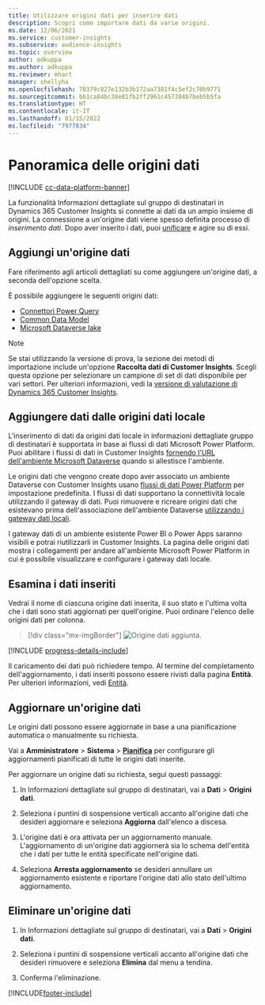 ```yaml
---
title: Utilizzare origini dati per inserire dati
description: Scopri come importare dati da varie origini.
ms.date: 12/06/2021
ms.service: customer-insights
ms.subservice: audience-insights
ms.topic: overview
author: adkuppa
ms.author: adkuppa
ms.reviewer: mhart
manager: shellyha
ms.openlocfilehash: 78379c827e132b3b172aa7381f4c5ef2c70b9771
ms.sourcegitcommit: bb1ca84bc38e81fb2ff2961c457384b7beb5b5fa
ms.translationtype: HT
ms.contentlocale: it-IT
ms.lasthandoff: 01/15/2022
ms.locfileid: "7977834"
---
```

# <a name="data-sources-overview"></a>Panoramica delle origini dati

[!INCLUDE [cc-data-platform-banner](../includes/cc-data-platform-banner.md)]

La funzionalità Informazioni dettagliate sul gruppo di destinatari in Dynamics 365 Customer Insights si connette ai dati da un ampio insieme di origini. La connessione a un'origine dati viene spesso definita processo di *inserimento dati*. Dopo aver inserito i dati, puoi [unificare](data-unification.md) e agire su di essi.

## <a name="add-a-data-source"></a>Aggiungi un'origine dati

Fare riferimento agli articoli dettagliati su come aggiungere un'origine dati, a seconda dell'opzione scelta.

È possibile aggiungere le seguenti origini dati:

- [Connettori Power Query](connect-power-query.md)
- [Common Data Model](connect-common-data-model.md)
- [Microsoft Dataverse lake](connect-dataverse-managed-lake.md)

> [!NOTE]
> Se stai utilizzando la versione di prova, la sezione dei metodi di importazione include un'opzione **Raccolta dati di Customer Insights**. Scegli questa opzione per selezionare un campione di set di dati disponibile per vari settori. Per ulteriori informazioni, vedi la [versione di valutazione di Dynamics 365 Customer Insights](../trial-signup.md).

## <a name="add-data-from-on-premises-data-sources"></a>Aggiungere dati dalle origini dati locale

L'inserimento di dati da origini dati locale in informazioni dettagliate gruppo di destinatari è supportata in base ai flussi di dati Microsoft Power Platform. Puoi abilitare i flussi di dati in Customer Insights [fornendo l'URL dell'ambiente Microsoft Dataverse](create-environment.md) quando si allestisce l'ambiente.

Le origini dati che vengono create dopo aver associato un ambiente Dataverse con Customer Insights usano [flussi di dati Power Platform](/power-query/dataflows/overview-dataflows-across-power-platform-dynamics-365) per impostazione predefinita. I flussi di dati supportano la connettività locale utilizzando il gateway di dati. Puoi rimuovere e ricreare origini dati che esistevano prima dell'associazione dell'ambiente Dataverse [utilizzando i gateway dati locali](/data-integration/gateway/service-gateway-app).

I gateway dati di un ambiente esistente Power BI o Power Apps saranno visibili e potrai riutilizzarli in Customer Insights. La pagina delle origini dati mostra i collegamenti per andare all'ambiente Microsoft Power Platform in cui è possibile visualizzare e configurare i gateway dati locale.

## <a name="review-ingested-data"></a>Esamina i dati inseriti

Vedrai il nome di ciascuna origine dati inserita, il suo stato e l'ultima volta che i dati sono stati aggiornati per quell'origine. Puoi ordinare l'elenco delle origini dati per colonna.

> [!div class="mx-imgBorder"]
> ![Origine dati aggiunta.](media/configure-data-datasource-added.png "Origine dati aggiunta")

[!INCLUDE [progress-details-include](../includes/progress-details-pane.md)]

Il caricamento dei dati può richiedere tempo. Al termine del completamento dell'aggiornamento, i dati inseriti possono essere rivisti dalla pagina **Entità**. Per ulteriori informazioni, vedi [Entità](entities.md).

## <a name="refresh-a-data-source"></a>Aggiornare un'origine dati

Le origini dati possono essere aggiornate in base a una pianificazione automatica o manualmente su richiesta. 

Vai a **Amministratore** > **Sistema** > [**Pianifica**](system.md#schedule-tab) per configurare gli aggiornamenti pianificati di tutte le origini dati inserite.

Per aggiornare un origine dati su richiesta, segui questi passaggi:

1. In Informazioni dettagliate sul gruppo di destinatari, vai a **Dati** > **Origini dati**.

2. Seleziona i puntini di sospensione verticali accanto all'origine dati che desideri aggiornare e seleziona **Aggiorna** dall'elenco a discesa.

3. L'origine dati è ora attivata per un aggiornamento manuale. L'aggiornamento di un'origine dati aggiornerà sia lo schema dell'entità che i dati per tutte le entità specificate nell'origine dati.

4. Seleziona **Arresta aggiornamento** se desideri annullare un aggiornamento esistente e riportare l'origine dati allo stato dell'ultimo aggiornamento.

## <a name="delete-a-data-source"></a>Eliminare un'origine dati

1. In Informazioni dettagliate sul gruppo di destinatari, vai a **Dati** > **Origini dati**.

2. Seleziona i puntini di sospensione verticali accanto all'origine dati che desideri rimuovere e seleziona **Elimina** dal menu a tendina.

3. Conferma l'eliminazione.


[!INCLUDE[footer-include](../includes/footer-banner.md)]
